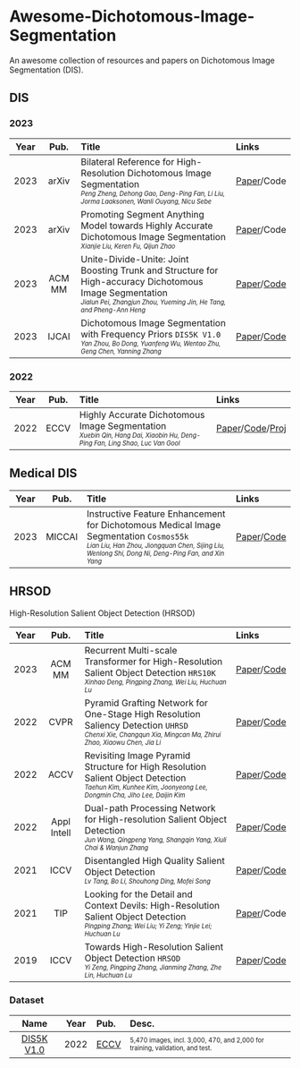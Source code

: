 # Awesome-Dichotomous-Image-Segmentation
An awesome collection of resources and papers on Dichotomous Image Segmentation (DIS).


<!--
## Content:  
- [Camouflaged Object Detection (COD)](#COD)

--------------------------------------------------------------------------------------
-->


## DIS



### 2023 

| **Year** | **Pub.** | **Title**          | **Links**        |
| :------: | :------: | :----------------------------------------------------------- |  :----------------------------------------------------------- |
| 2023     | arXiv    | Bilateral Reference for High-Resolution Dichotomous Image Segmentation   <br> <sup><sub>*Peng Zheng, Dehong Gao, Deng-Ping Fan, Li Liu, Jorma Laaksonen, Wanli Ouyang, Nicu Sebe*</sub></sup>  | [Paper](https://arxiv.org/abs/2401.03407)/Code
| 2023     | arXiv    | Promoting Segment Anything Model towards Highly Accurate Dichotomous Image Segmentation   <br> <sup><sub>*Xianjie Liu, Keren Fu, Qijun Zhao*</sub></sup>  | [Paper](https://arxiv.org/abs/2401.00248)/Code
| 2023     | ACM MM   | Unite-Divide-Unite: Joint Boosting Trunk and Structure for High-accuracy Dichotomous Image Segmentation  <br> <sup><sub>*Jialun Pei, Zhangjun Zhou, Yueming Jin, He Tang, and Pheng-Ann Heng*</sub></sup>  | [Paper](https://arxiv.org/abs/2307.14052)/[Code](https://github.com/PJLallen/UDUN) 
| 2023     | IJCAI    | Dichotomous Image Segmentation with Frequency Priors `DIS5K V1.0`     <br> <sup><sub>*Yan Zhou, Bo Dong, Yuanfeng Wu, Wentao Zhu, Geng Chen, Yanning Zhang*</sub></sup>  | [Paper](https://www.ijcai.org/proceedings/2023/202)/[Code](https://github.com/dongbo811/FP-DIS)



### 2022 

| **Year** | **Pub.** | **Title**          | **Links**        |
| :------: | :------: | :----------------------------------------------------------- |  :----------------------------------------------------------- |
| 2022    | ECCV | Highly Accurate Dichotomous Image Segmentation   <br> <sup><sub>*Xuebin Qin, Hang Dai, Xiaobin Hu, Deng-Ping Fan, Ling Shao, Luc Van Gool*</sub></sup>  | [Paper](https://arxiv.org/abs/2203.03041)/[Code](https://github.com/xuebinqin/DIS)/[Proj](https://xuebinqin.github.io/dis/index.html)



## Medical DIS

| **Year** | **Pub.** | **Title**          | **Links**        |
| :------: | :------: | :----------------------------------------------------------- |  :----------------------------------------------------------- |
| 2023    | MICCAI | Instructive Feature Enhancement for Dichotomous Medical Image Segmentation `Cosmos55k`   <br> <sup><sub>*Lian Liu, Han Zhou, Jiongquan Chen, Sijing Liu, Wenlong Shi, Dong Ni, Deng-Ping Fan, and Xin Yang*</sub></sup>  | [Paper](https://arxiv.org/abs/2306.03497)/[Code](https://github.com/yezi-66/IFE)



## HRSOD
High-Resolution Salient Object Detection (HRSOD)

| **Year** | **Pub.** | **Title**          | **Links**        |
| :------: | :------: | :----------------------------------------------------------- |  :----------------------------------------------------------- |
| 2023    | ACM MM    | Recurrent Multi-scale Transformer for High-Resolution Salient Object Detection  `HRS10K`   <br> <sup><sub>*Xinhao Deng, Pingping Zhang, Wei Liu, Huchuan Lu*</sub></sup>  | [Paper](https://dl.acm.org/doi/abs/10.1145/3581783.3611983)/[Code](https://github.com/DrowsyMon/RMFormer) 
| 2022    | CVPR      | Pyramid Grafting Network for One-Stage High Resolution Saliency Detection `UHRSD`  <br> <sup><sub>*Chenxi Xie, Changqun Xia, Mingcan Ma, Zhirui Zhao, Xiaowu Chen, Jia Li*</sub></sup>  | [Paper](https://openaccess.thecvf.com/content/CVPR2022/html/Xie_Pyramid_Grafting_Network_for_One-Stage_High_Resolution_Saliency_Detection_CVPR_2022_paper.html)/[Code](https://github.com/iCVTEAM/PGNet)
| 2022    | ACCV      |  Revisiting Image Pyramid Structure for High Resolution Salient Object Detection    <br> <sup><sub>*Taehun Kim, Kunhee Kim, Joonyeong Lee, Dongmin Cha, Jiho Lee, Daijin Kim*</sub></sup>  | [Paper](https://openaccess.thecvf.com/content/ACCV2022/html/Kim_Revisiting_Image_Pyramid_Structure_for_High_Resolution_Salient_Object_Detection_ACCV_2022_paper.html)/[Code](https://github.com/plemeri/InSPyReNet)
| 2022    | Appl Intell |  Dual-path Processing Network for High-resolution Salient Object Detection     <br> <sup><sub>*Jun Wang, Qingpeng Yang, Shangqin Yang, Xiuli Chai & Wanjun Zhang*</sub></sup>  | [Paper](https://link.springer.com/article/10.1007/s10489-021-02971-6)/[Code](https://github.com/YQP-CV/DPPNet) 
| 2021    | ICCV      | Disentangled High Quality Salient Object Detection    <br> <sup><sub>*Lv Tang, Bo Li, Shouhong Ding, Mofei Song*</sub></sup>  | [Paper](https://openaccess.thecvf.com/content/ICCV2021/html/Tang_Disentangled_High_Quality_Salient_Object_Detection_ICCV_2021_paper.html)/[Code](https://github.com/luckybird1994/HQSOD)
| 2021    | TIP       | Looking for the Detail and Context Devils: High-Resolution Salient Object Detection  <br> <sup><sub>*Pingping Zhang; Wei Liu; Yi Zeng; Yinjie Lei; Huchuan Lu*</sub></sup>  | [Paper](https://ieeexplore.ieee.org/abstract/document/9361432)/Code
| 2019    | ICCV      | Towards High-Resolution Salient Object Detection `HRSOD`  <br> <sup><sub>*Yi Zeng, Pingping Zhang, Jianming Zhang, Zhe Lin, Huchuan Lu*</sub></sup>  | [Paper](https://openaccess.thecvf.com/content_ICCV_2019/html/Zeng_Towards_High-Resolution_Salient_Object_Detection_ICCV_2019_paper.html)/[Code](https://github.com/yi94code/HRSOD)






### Dataset 

| **Name** | **Year** | **Pub.**       |  **Desc.**        |  
| :------: | :------: | :-------------- | :--------- |
| [DIS5K V1.0](https://github.com/xuebinqin/DIS) | 2022 | [ECCV](https://arxiv.org/abs/2203.03041)  | <sup><sub>5,470 images, incl. 3,000, 470, and 2,000 for training, validation, and test.</sub></sup>




